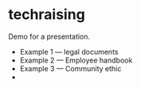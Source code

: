 techraising
===========

Demo for a presentation.
* Example 1 — legal documents
* Example 2 — Employee handbook
* Example 3 — Community ethic
* 
